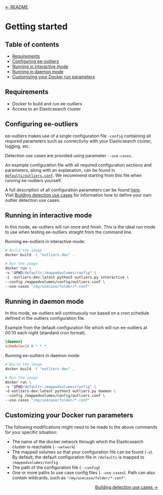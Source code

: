 <p align="left"><a href="../README.md">&#8592; README</a></p>

# Getting started

## Table of contents
- [Requirements](#requirements)
- [Configuring ee-outliers](#configuring-ee-outliers)
- [Running in interactive mode](#running-in-interactive-mode)
- [Running in daemon mode](#running-in-daemon-mode)
- [Customizing your Docker run parameters](#customizing-your-docker-run-parameters)

## Requirements
- Docker to build and run ee-outliers
- Access to an Elasticsearch cluster

## Configuring ee-outliers

ee-outliers makes use of a single configuration file ``-config`` containing all 
required parameters such as connectivity with your Elasticsearch cluster, logging, etc.  

Detection use cases are provided using parameter ``--use-cases``.

An example configuration file with all required configuration sections and parameters, 
along with an explanation, can be found in 
[`defaults/outliers.conf`](../defaults/outliers.conf). 
We recommend starting from this file when running ee-outliers yourself.  

A full description of all configuration parameters can be found [here](CONFIG_PARAMETERS.md).        
Visit [Building detection use cases](CONFIG_OUTLIERS.md) for information how 
to define your own outlier detection use cases.

## Running in interactive mode
In this mode, ee-outliers will run once and finish. This is the ideal run mode 
to use when testing ee-outliers straight from the command line.

Running ee-outliers in interactive mode:

```BASH
# Build the image
docker build -t "outliers-dev" .

# Run the image
docker run \
-v "$PWD/defaults:/mappedvolumes/config" \
-i  outliers-dev:latest python3 outliers.py interactive \
--config /mappedvolumes/config/outliers.conf \
--use-cases "/my/usecase/folder/*.conf"
```

## Running in daemon mode
In this mode, ee-outliers will continuously run based on a cron schedule 
defined in the outliers configuration file.

Example from the default configuration file which will run ee-outliers 
at 00:10 each night (standard cron format).

```ini
[daemon]
schedule=10 0 * * *
```

Running ee-outliers in daemon mode:

```BASH
# Build the image
docker build -t "outliers-dev" .

# Run the image
docker run \
-v "$PWD/defaults:/mappedvolumes/config" \
-d outliers-dev:latest python3 outliers.py daemon \
--config /mappedvolumes/config/outliers.conf \
--use-cases "/my/usecase/folder/*.conf"
```

## Customizing your Docker run parameters

The following modifications might need to be made to the above commands for your specific situation:
- The name of the docker network through which the Elasticsearch cluster is reachable (``--network``)
- The mapped volumes so that your configuration file can be found (``-v``). By default, the default configuration file in ``/defaults`` is mapped to ``/mappedvolumes/config``
- The path of the configuration file (``--config``)
- One or more paths to use case config files (``--use-cases``). 
Path can also contain wildcards, such as ``"/my/usecase/folder/*.conf"``.


<p align="right"><a href="CONFIG_OUTLIERS.md">Building detection use cases &#8594;</a></p>
